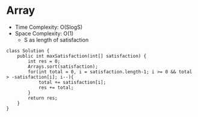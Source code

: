 # Array
* Time Complexity: O(SlogS)
* Space Complexity: O(1)
	* S as length of satisfaction
```
class Solution {
    public int maxSatisfaction(int[] satisfaction) {
        int res = 0;
        Arrays.sort(satisfaction);
        for(int total = 0, i = satisfaction.length-1; i >= 0 && total > -satisfaction[i]; i--){
            total += satisfaction[i];
            res += total;
        }
        return res;
    }
}
```